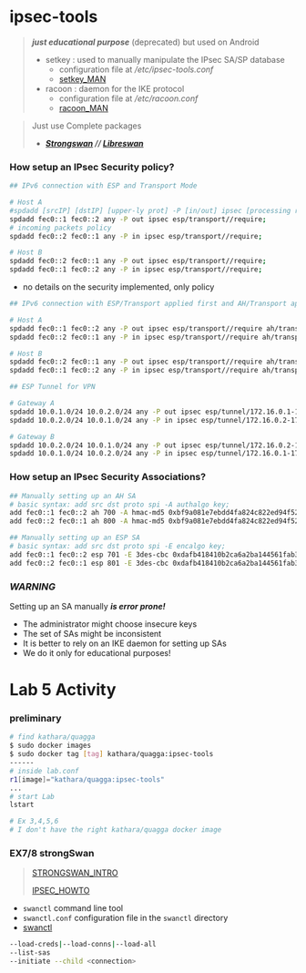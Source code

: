 # ipsec-tools
> ***just educational purpose*** (deprecated) but used on Android
> - setkey : used to manually manipulate the IPsec SA/SP database
>   - configuration file at */etc/ipsec-tools.conf*
>   - [setkey_MAN](https://manpages.debian.org/testing/ipsec-tools/setkey.8.en.html)
> - racoon : daemon for the IKE protocol
>   - configuration file at */etc/racoon.conf*
>   - [racoon_MAN](https://manpages.debian.org/testing/racoon/racoon.8.en.html)

> Just use Complete packages
> - ***[Strongswan](https://www.strongswan.org/) // [Libreswan](https://libreswan.org/)***
### How setup an IPsec Security policy?
```bash
## IPv6 connection with ESP and Transport Mode

# Host A
#spdadd [srcIP] [dstIP] [upper-ly prot] -P [in/out] ipsec [processing rule]
spdadd fec0::1 fec0::2 any -P out ipsec esp/transport//require;
# incoming packets policy
spdadd fec0::2 fec0::1 any -P in ipsec esp/transport//require;

# Host B
spdadd fec0::2 fec0::1 any -P out ipsec esp/transport//require;
spdadd fec0::1 fec0::2 any -P in ipsec esp/transport//require;
```
- no details on the security implemented, only policy
```bash
## IPv6 connection with ESP/Transport applied first and AH/Transport applied next

# Host A
spdadd fec0::1 fec0::2 any -P out ipsec esp/transport//require ah/transport//require;
spdadd fec0::2 fec0::1 any -P in ipsec esp/transport//require ah/transport//require;

# Host B
spdadd fec0::2 fec0::1 any -P out ipsec esp/transport//require ah/transport//require;
spdadd fec0::1 fec0::2 any -P in ipsec esp/transport//require ah/transport//require;
```
```bash
## ESP Tunnel for VPN

# Gateway A
spdadd 10.0.1.0/24 10.0.2.0/24 any -P out ipsec esp/tunnel/172.16.0.1-172.16.0.2/require;
spdadd 10.0.2.0/24 10.0.1.0/24 any -P in ipsec esp/tunnel/172.16.0.2-172.16.0.1/require;

# Gateway B
spdadd 10.0.2.0/24 10.0.1.0/24 any -P out ipsec esp/tunnel/172.16.0.2-172.16.0.1/require;
spdadd 10.0.1.0/24 10.0.2.0/24 any -P in ipsec esp/tunnel/172.16.0.1-172.16.0.2/require;
```

### How setup an IPsec Security Associations?
```bash
## Manually setting up an AH SA
# basic syntax: add src dst proto spi -A authalgo key;
add fec0::1 fec0::2 ah 700 -A hmac-md5 0xbf9a081e7ebdd4fa824c822ed94f5226;
add fec0::2 fec0::1 ah 800 -A hmac-md5 0xbf9a081e7ebdd4fa824c822ed94f5226;

## Manually setting up an ESP SA
# basic syntax: add src dst proto spi -E encalgo key;
add fec0::1 fec0::2 esp 701 -E 3des-cbc 0xdafb418410b2ca6a2ba144561fab354640080e5b7a;
add fec0::2 fec0::1 esp 801 -E 3des-cbc 0xdafb418410b2ca6a2ba144561fab354640080e5b7a;
```
### ***WARNING*** 
Setting up an SA manually ***is error prone!***
- The administrator might choose insecure keys
- The set of SAs might be inconsistent
- It is better to rely on an IKE daemon for setting up SAs
- We do it only for educational purposes!

# Lab 5 Activity

### preliminary

```bash
# find kathara/quagga
$ sudo docker images
$ sudo docker tag [tag] kathara/quagga:ipsec-tools
------
# inside lab.conf
r1[image]="kathara/quagga:ipsec-tools"
...
# start Lab
lstart 
```

```bash
# Ex 3,4,5,6
# I don't have the right kathara/quagga docker image
```

### EX7/8 strongSwan

> [STRONGSWAN_INTRO](https://docs.strongswan.org/docs/5.9/howtos/introduction.html)
> 
> [IPSEC_HOWTO](https://www.ipsec-howto.org/x299.html)

- `swanctl` command line tool
- `swanctl.conf` configuration file in the `swanctl` directory
- [swanctl](https://docs.strongswan.org/docs/5.9/swanctl/swanctl.html)
```bash
--load-creds|--load-conns|--load-all
--list-sas
--initiate --child <connection>
```


